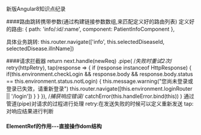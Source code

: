 新版Angular8知识点纪录

####路由跳转携带参数(通过构建链接参数数组,来匹配定义好的路由列表)
定义好的路由:            {
                path: 'info/:id/:name',
                component: PatientInfoComponent
            },
            
具体业务跳转:
this.router.navigate(['info', this.selectedDiseaseId, selectedDisease.illnName])

####请求拦截器
return next.handle(newReq)
      .pipe(
        /*失败时重试2次*/
        retry(httpRetry),
        tap(response => {
          if (response instanceof HttpResponse) {
            if(this.environment.checkLogin && response.body && response.body.status == this.environment.status.notLogin) {
              this.message.warning("您尚未登录或登录已失效，请重新登录")
              this.router.navigate([this.environment.loginRouter || '/login'])
            }
          }
        }),
        /*捕获响应错误*/
        catchError(this.handleError.bind(this))
      )
      通过管道(pipe)对请求的过程进行处理
      retry:在发送失败的时候可以定义重新发送
      tap:对响应结果进行判断
      
#### ElementRef的作用---直接操作dom结构


